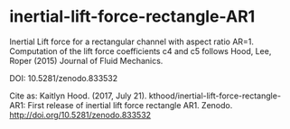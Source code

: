 # inertial-lift-force-rectangle-AR1
Inertial Lift force for a rectangular channel with aspect ratio AR=1. Computation of the lift force coefficients c4 and c5 follows Hood, Lee, Roper (2015) Journal of Fluid Mechanics.

DOI: 10.5281/zenodo.833532

Cite as:
Kaitlyn Hood. (2017, July 21). kthood/inertial-lift-force-rectangle-AR1: First release of inertial lift force rectangle AR1. Zenodo. http://doi.org/10.5281/zenodo.833532

